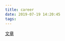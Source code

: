 ```yaml
---
title: career
date: 2019-07-19 14:20:45
tags:
---
```


[文章](https://m.igetget.com/rush/course/index/2804E7Y5R3oarMveWJPb2g3ojcXZskZEHJVEYvZn7kMWMPOkynZ1AxbGD6LNqgK9?time=1563517079317&refreshT=1563517079317)
